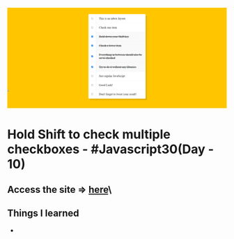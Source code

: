 ![Site Snap](site_snap.png)

# Hold Shift to check multiple checkboxes - #Javascript30(Day - 10)

Access the site &rArr; [here](https://ashwin776.github.io/JS-Projects)\
---

## Things I learned

- 